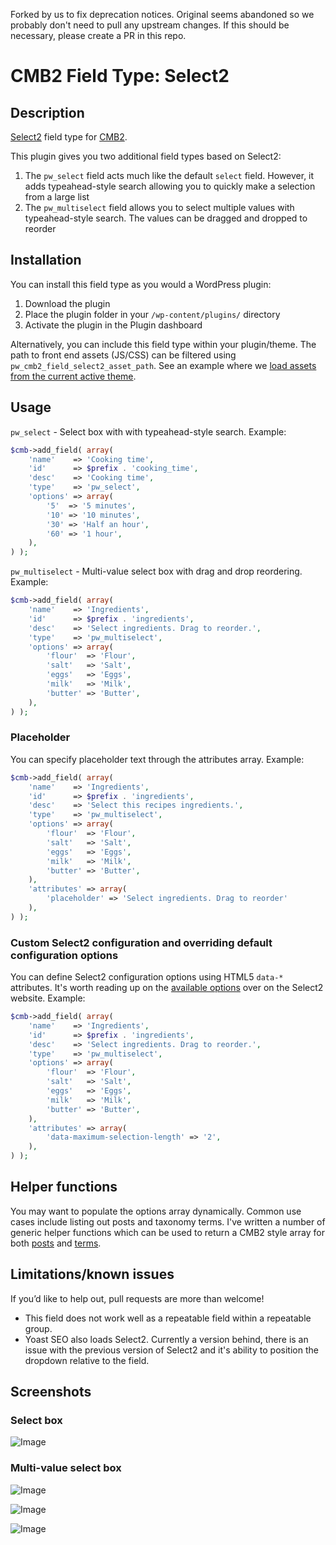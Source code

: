 Forked by us to fix deprecation notices. Original seems abandoned so we probably don't need to pull any upstream changes. If this should be necessary, please create a PR in this repo.

# CMB2 Field Type: Select2

## Description

[Select2](https://select2.github.io/) field type for [CMB2](https://github.com/WebDevStudios/CMB2 "Custom Metaboxes and Fields for WordPress 2").

This plugin gives you two additional field types based on Select2:

1. The `pw_select` field acts much like the default `select` field. However, it adds typeahead-style search allowing you to quickly make a selection from a large list
2. The `pw_multiselect` field allows you to select multiple values with typeahead-style search. The values can be dragged and dropped to reorder

## Installation

You can install this field type as you would a WordPress plugin:

1. Download the plugin
2. Place the plugin folder in your `/wp-content/plugins/` directory
3. Activate the plugin in the Plugin dashboard

Alternatively, you can include this field type within your plugin/theme. The path to front end assets (JS/CSS) can be filtered using `pw_cmb2_field_select2_asset_path`. See an example where we [load assets from the current active theme](http://link.from.pw/pw_cmb2_field_select2_asset_path).

## Usage

`pw_select` - Select box with with typeahead-style search. Example:
```php
$cmb->add_field( array(
	'name'    => 'Cooking time',
	'id'      => $prefix . 'cooking_time',
	'desc'    => 'Cooking time',
	'type'    => 'pw_select',
	'options' => array(
		'5'  => '5 minutes',
		'10' => '10 minutes',
		'30' => 'Half an hour',
		'60' => '1 hour',
	),
) );

```

`pw_multiselect` - Multi-value select box with drag and drop reordering. Example:
```php
$cmb->add_field( array(
	'name'    => 'Ingredients',
	'id'      => $prefix . 'ingredients',
	'desc'    => 'Select ingredients. Drag to reorder.',
	'type'    => 'pw_multiselect',
	'options' => array(
		'flour'  => 'Flour',
		'salt'   => 'Salt',
		'eggs'   => 'Eggs',
		'milk'   => 'Milk',
		'butter' => 'Butter',
	),
) );
```

### Placeholder

You can specify placeholder text through the attributes array. Example:
```php
$cmb->add_field( array(
	'name'    => 'Ingredients',
	'id'      => $prefix . 'ingredients',
	'desc'    => 'Select this recipes ingredients.',
	'type'    => 'pw_multiselect',
	'options' => array(
		'flour'  => 'Flour',
		'salt'   => 'Salt',
		'eggs'   => 'Eggs',
		'milk'   => 'Milk',
		'butter' => 'Butter',
	),
	'attributes' => array(
		'placeholder' => 'Select ingredients. Drag to reorder'
	),
) );
```

### Custom Select2 configuration and overriding default configuration options

You can define Select2 configuration options using HTML5 `data-*` attributes. It's worth reading up on the [available options](https://select2.github.io/options.html#data-attributes) over on the Select2 website. Example:
```php
$cmb->add_field( array(
	'name'    => 'Ingredients',
	'id'      => $prefix . 'ingredients',
	'desc'    => 'Select ingredients. Drag to reorder.',
	'type'    => 'pw_multiselect',
	'options' => array(
		'flour'  => 'Flour',
		'salt'   => 'Salt',
		'eggs'   => 'Eggs',
		'milk'   => 'Milk',
		'butter' => 'Butter',
	),
	'attributes' => array(
		'data-maximum-selection-length' => '2',
	),
) );
```

## Helper functions

You may want to populate the options array dynamically. Common use cases include listing out posts and taxonomy terms. I've written a number of generic helper functions which can be used to return a CMB2 style array for both [posts](http://link.from.pw/1PkJmWc) and [terms](http://link.from.pw/1TDArjR).

## Limitations/known issues

If you’d like to help out, pull requests are more than welcome!

* This field does not work well as a repeatable field within a repeatable group.
* Yoast SEO also loads Select2. Currently a version behind, there is an issue with the previous version of Select2 and it's ability to position the dropdown relative to the field.

## Screenshots

### Select box

![Image](screenshot-1.png?raw=true)

### Multi-value select box

![Image](screenshot-2.png?raw=true)

![Image](screenshot-3.png?raw=true)

![Image](screenshot-4.png?raw=true)

